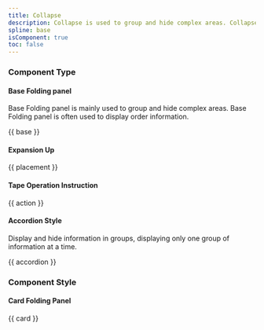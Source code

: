 ```yaml
---
title: Collapse
description: Collapse is used to group and hide complex areas. Collapse is often used to display order information.
spline: base
isComponent: true
toc: false
---
```


### Component Type

#### Base Folding panel

Base Folding panel is mainly used to group and hide complex areas. Base Folding panel is often used to display order information.

{{ base }}

#### Expansion Up

{{ placement }}

#### Tape Operation Instruction

{{ action }}

#### Accordion Style

Display and hide information in groups, displaying only one group of information at a time.

{{ accordion }}


### Component Style

#### Card Folding Panel

{{ card }}
